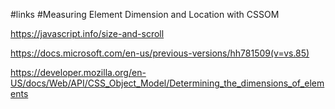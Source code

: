 #links
#Measuring Element Dimension and Location with CSSOM

https://javascript.info/size-and-scroll

https://docs.microsoft.com/en-us/previous-versions/hh781509(v=vs.85)

https://developer.mozilla.org/en-US/docs/Web/API/CSS_Object_Model/Determining_the_dimensions_of_elements
